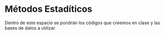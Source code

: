 # Métodos Estadíticos
Dentro de este espacio se pondrán los códigos que creemos en clase y las bases de datos a utilizar
